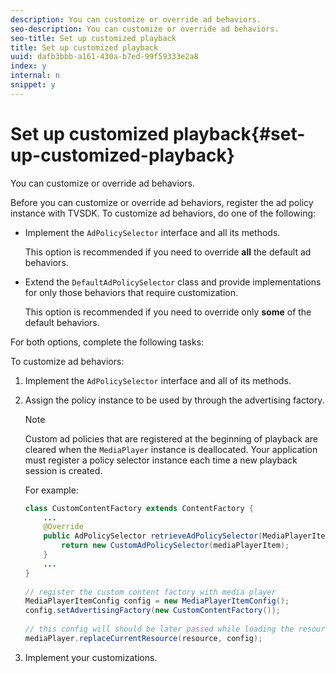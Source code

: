 ```yaml
---
description: You can customize or override ad behaviors.
seo-description: You can customize or override ad behaviors.
seo-title: Set up customized playback
title: Set up customized playback
uuid: dafb3bbb-a161-430a-b7ed-99f59333e2a8
index: y
internal: n
snippet: y
---
```


# Set up customized playback{#set-up-customized-playback}

You can customize or override ad behaviors.

Before you can customize or override ad behaviors, register the ad policy instance with TVSDK. 
To customize ad behaviors, do one of the following:

* Implement the `AdPolicySelector` interface and all its methods.

  This option is recommended if you need to override **all** the default ad behaviors. 

* Extend the `DefaultAdPolicySelector` class and provide implementations for only those behaviors that require customization.

  This option is recommended if you need to override only **some** of the default behaviors.

For both options, complete the following tasks:

To customize ad behaviors: 

1. Implement the `AdPolicySelector` interface and all of its methods.
1. Assign the policy instance to be used by  through the advertising factory.

   >[!NOTE]
   >
   >Custom ad policies that are registered at the beginning of playback are cleared when the `MediaPlayer` instance is deallocated. Your application must register a policy selector instance each time a new playback session is created.

   For example: 

   ```java
   class CustomContentFactory extends ContentFactory { 
       ... 
       @Override 
       public AdPolicySelector retrieveAdPolicySelector(MediaPlayerItem mediaPlayerItem) { 
           return new CustomAdPolicySelector(mediaPlayerItem); 
       } 
       ... 
   } 
    
   // register the custom content factory with media player 
   MediaPlayerItemConfig config = new MediaPlayerItemConfig(); 
   config.setAdvertisingFactory(new CustomContentFactory()); 
    
   // this config will should be later passed while loading the resource 
   mediaPlayer.replaceCurrentResource(resource, config);
   ```

1. Implement your customizations.
